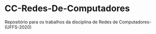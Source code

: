 # CC-Redes-De-Computadores
Repositório para os trabalhos da disciplina de Redes de Computadores-(UFFS-2020)
